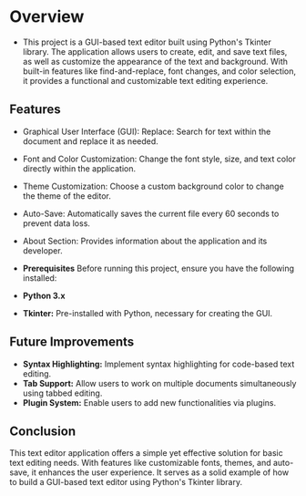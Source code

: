# Overview
- This project is a GUI-based text editor built using Python's Tkinter library. The application allows users to create, edit, and save text files, as well as customize the appearance of the text and background. With built-in features like find-and-replace, font changes, and color selection, it provides a functional and customizable text editing experience.

## Features
- Graphical User Interface (GUI): Replace: Search for text within the document and replace it as needed.
- Font and Color Customization: Change the font style, size, and text color directly within the application.
- Theme Customization: Choose a custom background color to change the theme of the editor.
- Auto-Save: Automatically saves the current file every 60 seconds to prevent data loss.
- About Section: Provides information about the application and its developer.
- **Prerequisites**
Before running this project, ensure you have the following installed:

- **Python 3.x**
- **Tkinter:** Pre-installed with Python, necessary for creating the GUI.
## Future Improvements
- **Syntax Highlighting:** Implement syntax highlighting for code-based text editing.
- **Tab Support:** Allow users to work on multiple documents simultaneously using tabbed editing.
- **Plugin System:** Enable users to add new functionalities via plugins.
## Conclusion
This text editor application offers a simple yet effective solution for basic text editing needs. With features like customizable fonts, themes, and auto-save, it enhances the user experience. It serves as a solid example of how to build a GUI-based text editor using Python's Tkinter library.
